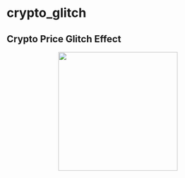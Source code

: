 # crypto_glitch

## Crypto Price Glitch Effect
<p align="center">
  <img src="https://github.com/ChammounC/image_data/blob/master/crypto_glitch/gif_glitch.gif" width="270"/>
</p>



